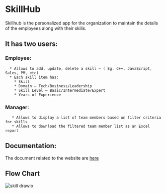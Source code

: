 # SkillHub

Skillhub is the personalized app for the organization to maintain the details of the employees along with their skills.

## It has two users:

### Employee:
      * Allows to add, update, delete a skill – ( Eg: C++, JavaScript, Sales, PM, etc)
      * Each skill item has:
        * Skill
        * Domain – Tech/Business/Leadership
        * Skill Level – Basic/Intermediate/Expert
        * Years of Experience

### Manager:
       * Allows to display a list of team members based on filter criteria for skills
       * Allows to download the filtered team member list as an Excel report
       
## Documentation:
The document related to the website are [here](https://docs.google.com/document/d/1N129GASHh3eF2YuO5KL8qmMsVfX9oT_9M6pGUlqmUfI/edit)
    
## Flow Chart
![skill drawio](https://user-images.githubusercontent.com/47719476/209622565-7cc3bffc-755a-46b2-80fa-669d2218d00c.jpg)




